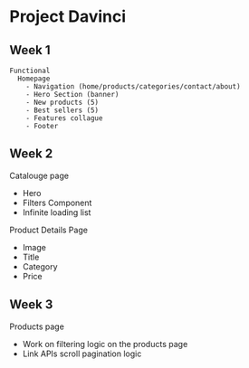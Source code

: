 # Project Davinci

## Week 1

```
Functional
  Homepage
    - Navigation (home/products/categories/contact/about)
    - Hero Section (banner)
    - New products (5)
    - Best sellers (5)
    - Features collague
    - Footer
```

## Week 2

Catalouge page

- Hero
- Filters Component
- Infinite loading list

Product Details Page

- Image
- Title
- Category
- Price

## Week 3

Products page
- Work on filtering logic on the products page
- Link APIs scroll pagination logic